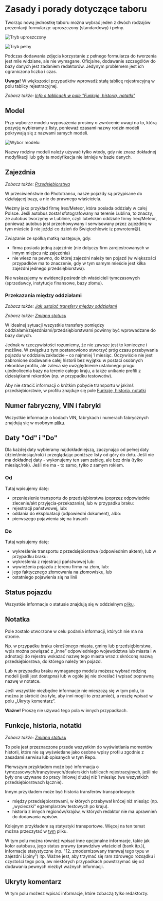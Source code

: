 # Zasady i porady dotyczące taboru

Tworząc nową jednostkę taboru można wybrać jeden z dwóch rodzajów prezentacji formularzy: uproszczony (standardowy) i pełny.

![Tryb uproszczony](./Misc/short_create_tabor.png)

![Tryb pełny](./Misc/long_create_tabor.png)

Podczas dodawania zdjęcia korzystanie z pełnego formularza do tworzenia jest mile widziane, ale nie wymagane.
Oficjalne, dodawanie szczegółów do bazy danych jest zadaniem redaktorów. Jedynym problemem jest ich ograniczona liczba i czas.

**Uwaga!** W większości przypadków wprowadź stałą tablicę rejestracyjną w polu tablicy rejestracyjnej.

*Zobacz także: [Info o tablicach w pole "Funkcje, historia, notatki"](#funkcje-historia-notatki)*

## Model

Przy wyborze modelu wyposażenia prosimy o zwrócenie uwagi na to, którą pozycję wybieramy z listy, ponieważ czasami nazwy rodzin modeli pokrywają się z nazwami samych modeli.

![Wybor modelu](./Misc/choose_model.png)

Nazwy rodziny modeli należy używać tylko wtedy, gdy nie znasz dokładnej modyfikacji lub gdy ta modyfikacja nie istnieje w bazie danych.

## Zajezdnia

*Zobacz także: [Przedsiębiorstwa](../Przedsi%C4%99biorstwa/Readme.md)*

W przeciwieństwie do Phototransu, nasze pojazdy są przypisane do działającej bazy, a nie do prawnego właściciela.

Weźmy jako przykład firmę Irex/Meteor, która posiada oddziały w całej Polsce. Jeśli autobus został sfotografowany na terenie Lublina, to znaczy, że autobus tworzymy w Lublinie, czyli lubelskim oddziale firmy Irex/Meteor, ponieważ autobus jest przechowywany i serwisowany przez zajezdnię w tym mieście (i nie jeździ co dzień do Świętochlowic iz powrotem😅).

Związanie ze spółką matką następuje, gdy:
- firma posiada jedną zajezdnie (nie dotyczy firm zarejestrowanych w innym miejscu niż zajezdnia)
- nie wiesz na pewno, do której zajezdni należy ten pojazd (w większości przypadków ma to znaczenie, gdy w tym samym mieście jest kilka zajezdni jednego przedsiębiorstwa).

Nie wskazujemy w ewidencji pośrednich właścicieli tymczasowych (sprzedawcy, instytucje finansowe, bazy złomu).

### Przekazania między oddziałami

*Zobacz także: [Jak ustalać transfery między oddziałami](../Zrdo%C5%82a_informacji.md#jak-ustalac-transfery-miedzy-oddzialami)*

*Zobacz także: [Zmiana statusu](./Status_taboru.md#zmiana-statusu)*

W idealnej sytuacji wszystkie transfery pomiędzy oddziałami/zajezdniami/przedsiębiorstwami powinny być wprowadzane do bazy danych.

Jednak w rzeczywistości rozumiemy, że nie zawsze jest to konieczne i możliwe. W związku z tym postanowiono stworzyć próg czasu przebywania pojazdu w oddziale/zakładzie – co najmniej 1 miesiąc.
Oczywiście nie jest zabronione dodawanie całej historii bez wyjątku w postaci osobnych rekordów profilu, ale zaleca się uwzględnienie ustalonego progu ujednolicenia bazy na terenie całego kraju, a także unikanie profili z dziesiątkami rekordów (np. w przypadku testowców).

Aby nie stracić informacji o krótkim pobycie transportu w jakimś przedsiębiorstwie, w profilu znajduje się pole [Funkcje, historia, notatki](#funkcje-historia-notatki)

## Numer fabryczny, VIN i fabryki

Wszystkie informacje o kodach VIN, fabrykach i numerach fabrycznych znajdują się w osobnym [pliku](./VINs_producers_etc.md).

## Daty "Od" i "Do"

Dla każdej daty wybieramy najdokładniejszą, zaczynając od pełnej daty (dzień/miesiąc/rok) i przeglądając poniższe listy od góry do dołu. Jeśli nie ma dokładnej daty - wykonujemy ten sam zabieg, ale bez dnia (tylko miesiąc/rok). Jeśli nie ma - to samo, tylko z samym rokiem.

### Od

Tutaj wpisujemy datę:
- przeniesienie transportu do przedsiębiorstwa (poprzez odpowiednie zlecenie/akt przyjęcia-przekazania), lub w przypadku braku:
- rejestracji państwowej, lub:
- oddania do eksploatacji (odpowiedni dokument), albo:
- pierwszego pojawienia się na trasach

### Do

Tutaj wpisujemy datę:
- wykreślenie transportu z przedsiębiorstwa (odpowiednim aktem), lub w przypadku braku:
- wykreślenia z rejestracji państwowej lub:
- wywieźenia pojazdu z terenu firmy na złom, lub:
- jego faktycznego złomowania na złomowisku, lub
- ostatniego pojawienia się na linii

## Status pojazdu

Wszystkie informacje o statusie znajdują się w oddzielnym [pliku](./Status_taboru.md).

## Notatka

Pole zostało utworzone w celu podania informacji, których nie ma na stronie.

Np. w przypadku braku określonego miasta, gminy lub przedsiębiorstwa, wpis można powiązać z „Inne” odpowiedniego województwa lub miasta i w adnotacji do rejestru wskazać nazwę tego miasta wraz z skróconą nazwą przedsiębiorstwa, do którego należy ten pojazd.

Lub w przypadku braku wymaganego modelu możesz wybrać rodzinę modeli (jeśli jest dostępna) lub w ogóle jej nie określać i wpisać poprawną nazwę w notatce.

Jeśli wszystkie niezbędne informacje nie mieszczą się w tym polu, to można je skrócić (na tyle, aby inni mogli to zrozumieć), a resztę wpisać w polu „Ukryty komentarz”.

**Ważne!** Proszę nie używać tego pola w innych przypadkach.

## Funkcje, historia, notatki

*Zobacz także: [Zmiana statusu](./Status_taboru.md#zmiana-statusu)*

To pole jest przeznaczone przede wszystkim do wyświetlania momentów historii, które nie są wyświetlane jako osobne wpisy profilu zgodnie z zasadami serwisu lub opisanych w tym Repo.

Pierwszym przykładem może być informacja o tymczasowych/tranzytowych/dealerskich tablicach rejestracyjnych, jeśli nie były one używane do pracy liniowej dłużej niż 1 miesiąc (we wszystkich przedsiębiorstwach łącznie).

Innym przykładem może być historia transferów transportowych:
- między przedsiębiorstwami, w których przebywał krócej niż miesiąc (np. „wycieczki” egzemplarzów testowych po kraju).
- historia z innych regionów/krajów, w których redaktor nie ma uprawnień do dodawania wpisów.

Kolejnym przykładem są statystyki transportowe. Więcej na ten temat można przeczytać w [tym](./Status_taboru.md) pliku.

W tym polu można również wpisać inne opcjonalne informacje, takie jak kolor autobusu, jego status prawny (prawdziwy właściciel (bank itp.)), informacje statystyczne (np. "12. zmodernizowany tramwaj tego typu w zajezdni Lipiny") itp. Ważne jest, aby trzymać się ram zdrowego rozsądku i czystości tego pola, aw niektórych przypadkach powstrzymać się od dodawania pewnych niezbyt ważnych informacji.

## Ukryty komentarz

W tym polu możesz wpisać informacje, które zobaczą tylko redaktorzy.